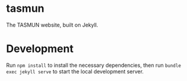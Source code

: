 # tasmun
The TASMUN website, built on Jekyll.

# Development
Run ```npm install``` to install the necessary dependencies, then run ```bundle exec jekyll serve``` to start the local development server.
